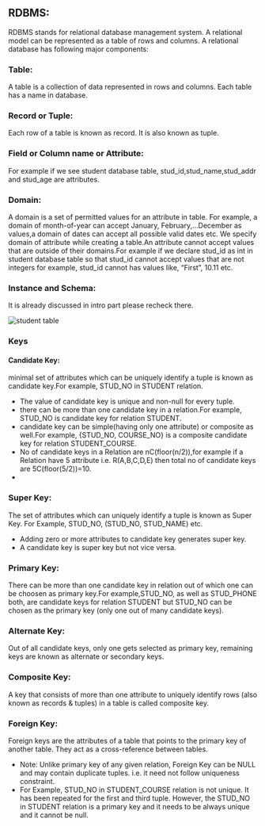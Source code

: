 ## RDBMS:
RDBMS stands for relational database management system. A relational model can be represented as a table of rows and columns. A relational database has following major components:
### Table:
A table is a collection of data represented in rows and columns. Each table has a name in database.
### Record or Tuple:
Each row of a table is known as record. It is also known as tuple.
### Field or Column name or Attribute:
For example if we see student database table, stud_id,stud_name,stud_addr and stud_age are attributes.
### Domain:
A domain is a set of permitted values for an attribute in table. For example, a domain of month-of-year can accept January, February,…December as values,a domain of dates can accept all possible valid dates etc. We specify domain of attribute while creating a table.An attribute cannot accept values that are outside of their domains.For example if we declare stud_id as int in student database table so that stud_id cannot accept values that are not integers for example, stud_id cannot has values like, “First”, 10.11 etc.
### Instance and Schema:
It is already discussed in intro part please recheck there.

![student table](https://media.geeksforgeeks.org/wp-content/uploads/image7.png)

### Keys
#### Candidate Key:
minimal set of attributes which can be uniquely identify a tuple is known as candidate key.For example, STUD_NO in STUDENT relation.
- The value of candidate key is unique and non-null for every tuple.
- there can be more than one candidate key in a relation.For example, STUD_NO is candidate key for relation STUDENT.
- candidate key can be simple(having only one attribute) or composite as well.For example, {STUD_NO, COURSE_NO} is a composite candidate key for relation STUDENT_COURSE.
- No of candidate keys in a Relation are nC(floor(n/2)),for example if a Relation have 5 attribute i.e. R(A,B,C,D,E) then total no of candidate keys are 5C(floor(5/2))=10.
- 
### Super Key:
The set of attributes which can uniquely identify a tuple is known as Super Key. For Example, STUD_NO, (STUD_NO, STUD_NAME) etc.
- Adding zero or more attributes to candidate key generates super key.
- A candidate key is super key but not vice versa.
  
### Primary Key:
There can be more than one candidate key in relation out of which one can be choosen as primary key.For example,STUD_NO, as well as STUD_PHONE both, are candidate keys for relation STUDENT but STUD_NO can be chosen as the primary key (only one out of many candidate keys). 

### Alternate Key:
Out of all candidate keys, only one gets selected as primary key, remaining keys are known as alternate or secondary keys.

### Composite Key:
A key that consists of more than one attribute to uniquely identify rows (also known as records & tuples) in a table is called composite key.

### Foreign Key:
Foreign keys are the attributes of a table that points to the primary key of another table. They act as a cross-reference between tables.
- Note: Unlike primary key of any given relation, Foreign Key can be NULL and may contain duplicate tuples. i.e. it need not follow uniqueness constraint. 
- For Example, STUD_NO in STUDENT_COURSE relation is not unique. It has been repeated for the first and third tuple. However, the STUD_NO in STUDENT relation is a primary key and it needs to be always unique and it cannot be null. 


